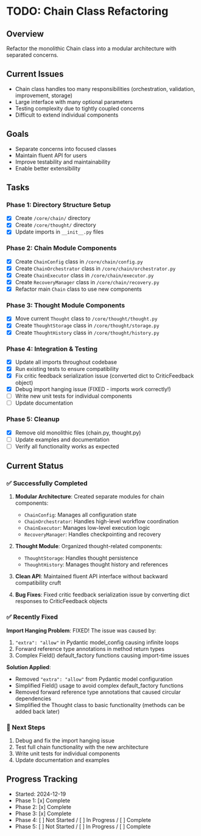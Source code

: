 # TODO: Chain Class Refactoring

## Overview
Refactor the monolithic Chain class into a modular architecture with separated concerns.

## Current Issues
- Chain class handles too many responsibilities (orchestration, validation, improvement, storage)
- Large interface with many optional parameters
- Testing complexity due to tightly coupled concerns
- Difficult to extend individual components

## Goals
- Separate concerns into focused classes
- Maintain fluent API for users
- Improve testability and maintainability
- Enable better extensibility

## Tasks

### Phase 1: Directory Structure Setup
- [x] Create `/core/chain/` directory
- [x] Create `/core/thought/` directory
- [x] Update imports in `__init__.py` files

### Phase 2: Chain Module Components
- [x] Create `ChainConfig` class in `/core/chain/config.py`
- [x] Create `ChainOrchestrator` class in `/core/chain/orchestrator.py`
- [x] Create `ChainExecutor` class in `/core/chain/executor.py`
- [x] Create `RecoveryManager` class in `/core/chain/recovery.py`
- [x] Refactor main `Chain` class to use new components

### Phase 3: Thought Module Components
- [x] Move current `Thought` class to `/core/thought/thought.py`
- [x] Create `ThoughtStorage` class in `/core/thought/storage.py`
- [x] Create `ThoughtHistory` class in `/core/thought/history.py`

### Phase 4: Integration & Testing
- [x] Update all imports throughout codebase
- [x] Run existing tests to ensure compatibility
- [x] Fix critic feedback serialization issue (converted dict to CriticFeedback object)
- [x] Debug import hanging issue (FIXED - imports work correctly!)
- [ ] Write new unit tests for individual components
- [ ] Update documentation

### Phase 5: Cleanup
- [x] Remove old monolithic files (chain.py, thought.py)
- [ ] Update examples and documentation
- [ ] Verify all functionality works as expected

## Current Status

### ✅ Successfully Completed
1. **Modular Architecture**: Created separate modules for chain components:
   - `ChainConfig`: Manages all configuration state
   - `ChainOrchestrator`: Handles high-level workflow coordination
   - `ChainExecutor`: Manages low-level execution logic
   - `RecoveryManager`: Handles checkpointing and recovery

2. **Thought Module**: Organized thought-related components:
   - `ThoughtStorage`: Handles thought persistence
   - `ThoughtHistory`: Manages thought history and references

3. **Clean API**: Maintained fluent API interface without backward compatibility cruft

4. **Bug Fixes**: Fixed critic feedback serialization issue by converting dict responses to CriticFeedback objects

### ✅ Recently Fixed
**Import Hanging Problem**: FIXED! The issue was caused by:
1. `"extra": "allow"` in Pydantic model_config causing infinite loops
2. Forward reference type annotations in method return types
3. Complex Field() default_factory functions causing import-time issues

**Solution Applied**:
- Removed `"extra": "allow"` from Pydantic model configuration
- Simplified Field() usage to avoid complex default_factory functions
- Removed forward reference type annotations that caused circular dependencies
- Simplified the Thought class to basic functionality (methods can be added back later)

### 🎯 Next Steps
1. Debug and fix the import hanging issue
2. Test full chain functionality with the new architecture
3. Write unit tests for individual components
4. Update documentation and examples

## Progress Tracking
- Started: 2024-12-19
- Phase 1: [x] Complete
- Phase 2: [x] Complete
- Phase 3: [x] Complete
- Phase 4: [ ] Not Started / [ ] In Progress / [ ] Complete
- Phase 5: [ ] Not Started / [ ] In Progress / [ ] Complete
